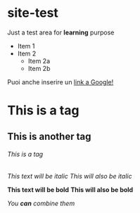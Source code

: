 # site-test
Just a test area for **learning** purpose

* Item 1
* Item 2
  * Item 2a
  * Item 2b

Puoi anche inserire un [link a Google!](http://google.com)

# This is a tag 
## This is another tag
###### This is a tag

*This text will be italic*
_This will also be italic_

**This text will be bold**
__This will also be bold__

_You **can** combine them_
